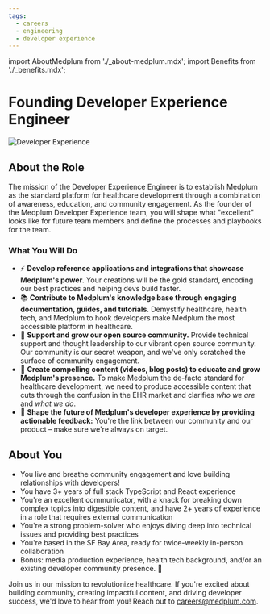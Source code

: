 ```yaml
---
tags:
  - careers
  - engineering
  - developer experience
---
```


import AboutMedplum from './_about-medplum.mdx';
import Benefits from './_benefits.mdx';

# Founding Developer Experience Engineer

![Developer Experience](/img/careers/developer-experience.webp)

## About the Role
The mission of the Developer Experience Engineer is to establish Medplum as the standard platform for healthcare development through a combination of awareness, education, and community engagement. As the founder of the Medplum Developer Experience team, you will shape what "excellent" looks like for future team members and define the processes and playbooks for the team.

### What You Will Do
* ⚡ **Develop reference applications and integrations that showcase Medplum's power**. Your creations will be the gold standard, encoding our best practices and helping devs build faster.
* 📚 **Contribute to Medplum's knowledge base through engaging documentation, guides, and tutorials**. Demystify healthcare, health tech, and Medplum to hook developers make Medplum the most accessible platform in healthcare.
* 🌱 **Support and grow our open source community.**  Provide technical support and thought leadership to our vibrant open source community. Our community is our secret weapon, and we've only scratched the surface of community engagement.
* 🎥 **Create compelling content (videos, blog posts) to educate and grow Medplum's presence.** To make Medplum the de-facto standard for healthcare development, we need to produce accessible content that cuts through the confusion in the EHR market and clarifies *who we are* and *what we do*.
* 🎯 **Shape the future of Medplum's developer experience by providing actionable feedback:** You're the link between our community and our product – make sure we're always on target.

## About You
* You live and breathe community engagement and love building relationships with developers!
* You have 3+ years of full stack TypeScript and React experience
* You're an excellent communicator, with a knack for breaking down complex topics into digestible content, and have 2+ years of experience in a role that requires external communication
* You're a strong problem-solver who enjoys diving deep into technical issues and providing best practices
* You're based in the SF Bay Area, ready for twice-weekly in-person collaboration
* Bonus: media production experience, health tech background, and/or an existing developer community presence. 🎥


<AboutMedplum />

<Benefits/>

Join us in our mission to revolutionize healthcare. If you're excited about building community, creating impactful content, and driving developer success, we'd love to hear from you! Reach out to careers@medplum.com.